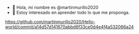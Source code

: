 - 👋 Hola, mi nombre es @martinmurillo2020
- 👀 Estoy interesado en aprender todo lo que me proponga.


https://github.com/martinmurillo2020/Hello-world/commit/a14d57d141670abbd6f33ce0d4e4f4a532066a24
